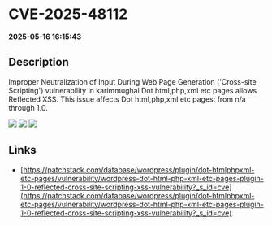 # CVE-2025-48112

**2025-05-16 16:15:43**

## Description
Improper Neutralization of Input During Web Page Generation ('Cross-site Scripting') vulnerability in karimmughal Dot html,php,xml etc pages allows Reflected XSS. This issue affects Dot html,php,xml etc pages: from n/a through 1.0.

![](https://img.shields.io/static/v1?label=Score&message=7.1&color=red)
![](https://img.shields.io/static/v1?label=Severity&message=HIGH&color=red)
![](https://img.shields.io/static/v1?label=CWE&message=XSS&color=green)

## Links
- [https://patchstack.com/database/wordpress/plugin/dot-htmlphpxml-etc-pages/vulnerability/wordpress-dot-html-php-xml-etc-pages-plugin-1-0-reflected-cross-site-scripting-xss-vulnerability?_s_id=cve](https://patchstack.com/database/wordpress/plugin/dot-htmlphpxml-etc-pages/vulnerability/wordpress-dot-html-php-xml-etc-pages-plugin-1-0-reflected-cross-site-scripting-xss-vulnerability?_s_id=cve)

